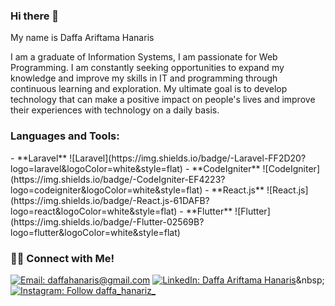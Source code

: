 ### Hi there 👋

My name is Daffa Ariftama Hanaris

I am a graduate of Information Systems, I am passionate for Web Programming. 
I am constantly seeking opportunities to expand my knowledge and improve my skills in IT and programming through continuous learning and exploration.
My ultimate goal is to develop technology that can make a positive impact on people's lives and improve their experiences with technology on a daily basis.

<h3 align="left">Languages and Tools:</h3>
<p align="left"> 
- **Laravel** ![Laravel](https://img.shields.io/badge/-Laravel-FF2D20?logo=laravel&logoColor=white&style=flat)
- **CodeIgniter** ![CodeIgniter](https://img.shields.io/badge/-CodeIgniter-EF4223?logo=codeigniter&logoColor=white&style=flat)
- **React.js** ![React.js](https://img.shields.io/badge/-React.js-61DAFB?logo=react&logoColor=white&style=flat)
- **Flutter** ![Flutter](https://img.shields.io/badge/-Flutter-02569B?logo=flutter&logoColor=white&style=flat)




### 🤝🏻 Connect with Me!
[![Email: daffahanaris@gmail.com](https://img.shields.io/badge/-daffahanaris@gmail.com-D14836?style=flat&logo=Gmail&logoColor=white)](mailto:daffahanaris@gmail.com)
[![LinkedIn: Daffa Ariftama Hanaris](https://img.shields.io/badge/-LinkedIn-blue?style=flat&logo=Linkedin&logoColor=white&link=https://www.linkedin.com/in/daffa-ariftama-hanaris-557b83254/)]([https://www.linkedin.com/in/farkhanmaul/](https://www.linkedin.com/in/daffa-ariftama-hanaris-557b83254/))&nbsp;
[![Instagram: Follow daffa_hanariz_](https://img.shields.io/badge/-Instagram-E4405F?style=flat&logo=Instagram&logoColor=white)](https://www.instagram.com/daffa_hanariz/)&nbsp;
